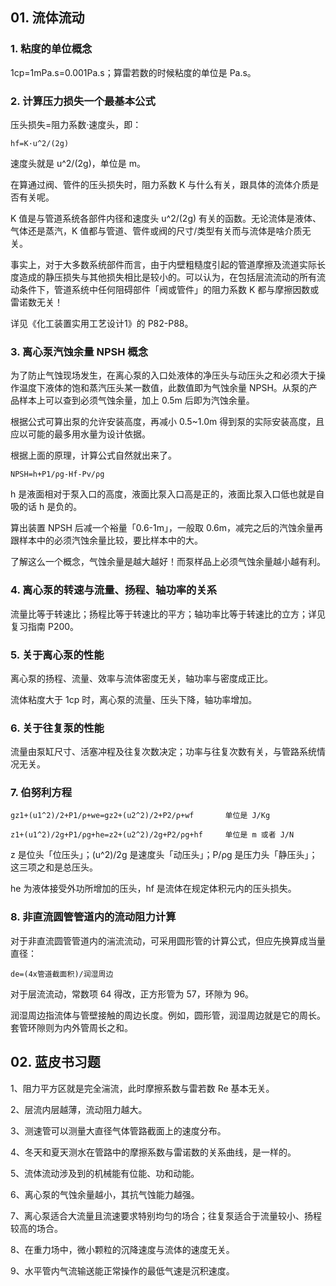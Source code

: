 ## 01. 流体流动

### 1. 粘度的单位概念

1cp=1mPa.s=0.001Pa.s；算雷若数的时候粘度的单位是 Pa.s。

### 2. 计算压力损失一个最基本公式

压头损失=阻力系数·速度头，即：

	hf=K·u^2/(2g)

速度头就是 u^2/(2g)，单位是 m。

在算通过阀、管件的压头损失时，阻力系数 K 与什么有关，跟具体的流体介质是否有关呢。

K 值是与管道系统各部件内径和速度头 u^2/(2g) 有关的函数。无论流体是液体、气体还是蒸汽，K 值都与管道、管件或阀的尺寸/类型有关而与流体是啥介质无关。

事实上，对于大多数系统部件而言，由于内壁粗糙度引起的管道摩擦及流道实际长度造成的静压损失与其他损失相比是较小的。可以认为，在包括层流流动的所有流动条件下，管道系统中任何阻碍部件「阀或管件」的阻力系数 K 都与摩擦因数或雷诺数无关！

详见《化工装置实用工艺设计1》的 P82-P88。

### 3. 离心泵汽蚀余量 NPSH 概念

为了防止气蚀现场发生，在离心泵的入口处液体的净压头与动压头之和必须大于操作温度下液体的饱和蒸汽压头某一数值，此数值即为气蚀余量 NPSH。从泵的产品样本上可以查到必须气蚀余量，加上 0.5m 后即为汽蚀余量。

根据公式可算出泵的允许安装高度，再减小 0.5~1.0m 得到泵的实际安装高度，且应以可能的最多用水量为设计依据。

根据上面的原理，计算公式自然就出来了。

	NPSH=h+P1/ρg-Hf-Pv/ρg

h 是液面相对于泵入口的高度，液面比泵入口高是正的，液面比泵入口低也就是自吸的话 h 是负的。

算出装置 NPSH 后减一个裕量「0.6-1m」，一般取 0.6m，减完之后的汽蚀余量再跟样本中的必须汽蚀余量比较，要比样本中的大。

了解这么一个概念，气蚀余量是越大越好！而泵样品上必须气蚀余量越小越有利。

### 4. 离心泵的转速与流量、扬程、轴功率的关系

流量比等于转速比；扬程比等于转速比的平方；轴功率比等于转速比的立方；详见复习指南 P200。

### 5. 关于离心泵的性能

离心泵的扬程、流量、效率与流体密度无关，轴功率与密度成正比。

流体粘度大于 1cp 时，离心泵的流量、压头下降，轴功率增加。

### 6. 关于往复泵的性能

流量由泵缸尺寸、活塞冲程及往复次数决定；功率与往复次数有关，与管路系统情况无关。

### 7. 伯努利方程

	gz1+(u1^2)/2+P1/ρ+we=gz2+(u2^2)/2+P2/ρ+wf		单位是 J/Kg

	z1+(u1^2)/2g+P1/ρg+he=z2+(u2^2)/2g+P2/ρg+hf		单位是 m 或者 J/N

z 是位头「位压头」；(u^2)/2g 是速度头「动压头」；P/ρg 是压力头「静压头」；这三项之和是总压头。

he 为液体接受外功所增加的压头，hf 是流体在规定体积元内的压头损失。

### 8. 非直流圆管管道内的流动阻力计算

对于非直流圆管管道内的湍流流动，可采用圆形管的计算公式，但应先换算成当量直径：

	de=(4x管道截面积)/润湿周边

对于层流流动，常数项 64 得改，正方形管为 57，环隙为 96。

润湿周边指流体与管壁接触的周边长度。例如，圆形管，润湿周边就是它的周长。套管环隙则为内外管周长之和。

## 02. 蓝皮书习题

1、阻力平方区就是完全湍流，此时摩擦系数与雷若数 Re 基本无关。

2、层流内层越薄，流动阻力越大。

3、测速管可以测量大直径气体管路截面上的速度分布。

4、冬天和夏天测水在管路中的摩擦系数与雷诺数的关系曲线，是一样的。

5、流体流动涉及到的机械能有位能、功和动能。

6、离心泵的气蚀余量越小，其抗气蚀能力越强。

7、离心泵适合大流量且流速要求特别均匀的场合；往复泵适合于流量较小、扬程较高的场合。

8、在重力场中，微小颗粒的沉降速度与流体的速度无关。

9、水平管内气流输送能正常操作的最低气速是沉积速度。





